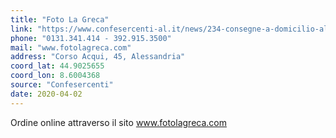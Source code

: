 ```yaml
---
title: "Foto La Greca"
link: "https://www.confesercenti-al.it/news/234-consegne-a-domicilio-alessandria-lista-aggiornata-al-26-marzo.html"
phone: "0131.341.414 - 392.915.3500"
mail: "www.fotolagreca.com"
address: "Corso Acqui, 45, Alessandria"
coord_lat: 44.9025655
coord_lon: 8.6004368
source: "Confesercenti"
date: 2020-04-02
---
```


Ordine online attraverso il sito www.fotolagreca.com
